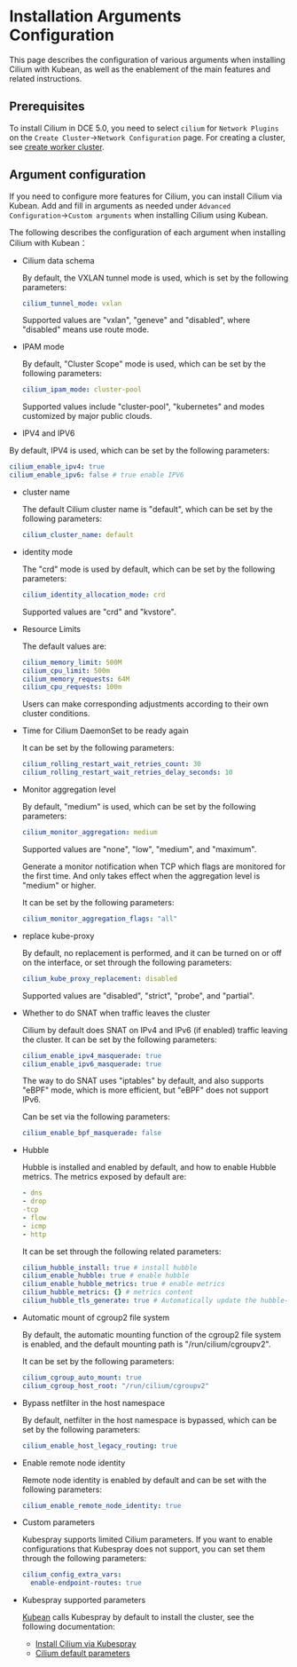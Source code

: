 # Installation Arguments Configuration

This page describes the configuration of various arguments when installing Cilium with Kubean, as well as the enablement of the main features and related instructions.

## Prerequisites

To install Cilium in DCE 5.0, you need to select `cilium` for `Network Plugins` on the `Create Cluster`->`Network Configuration` page. For creating a cluster, see [create worker cluster](../../../kpanda/user-guide/clusters/create-cluster.md).



## Argument configuration

If you need to configure more features for Cilium, you can install Cilium via Kubean. Add and fill in arguments as needed under `Advanced Configuration`->`Custom arguments` when installing Cilium using Kubean.



The following describes the configuration of each argument when installing Cilium with Kubean：

- Cilium data schema

    By default, the VXLAN tunnel mode is used, which is set by the following parameters:

    ```yaml
    cilium_tunnel_mode: vxlan
    ```

    Supported values ​​are "vxlan", "geneve" and "disabled", where "disabled" means use route mode.

- IPAM mode

    By default, "Cluster Scope" mode is used, which can be set by the following parameters:

    ```yaml
    cilium_ipam_mode: cluster-pool
    ```

    Supported values ​​include "cluster-pool", "kubernetes" and modes customized by major public clouds.

- IPV4 and IPV6

By default, IPV4 is used, which can be set by the following parameters:

```yaml
cilium_enable_ipv4: true
cilium_enable_ipv6: false # true enable IPV6
```

- cluster name

    The default Cilium cluster name is "default", which can be set by the following parameters:

    ```yaml
    cilium_cluster_name: default
    ```

- identity mode

    The "crd" mode is used by default, which can be set by the following parameters:

    ```yaml
    cilium_identity_allocation_mode: crd
    ```

    Supported values ​​are "crd" and "kvstore".

- Resource Limits

    The default values ​​are:

    ```yaml
    cilium_memory_limit: 500M
    cilium_cpu_limit: 500m
    cilium_memory_requests: 64M
    cilium_cpu_requests: 100m
    ```

    Users can make corresponding adjustments according to their own cluster conditions.

- Time for Cilium DaemonSet to be ready again

    It can be set by the following parameters:

    ```yaml
    cilium_rolling_restart_wait_retries_count: 30
    cilium_rolling_restart_wait_retries_delay_seconds: 10
    ```

- Monitor aggregation level

    By default, "medium" is used, which can be set by the following parameters:

    ```yaml
    cilium_monitor_aggregation: medium
    ```

    Supported values ​​are "none", "low", "medium", and "maximum".

    Generate a monitor notification when TCP which flags are monitored for the first time. And only takes effect when the aggregation level is "medium" or higher.

    It can be set by the following parameters:

    ```yaml
    cilium_monitor_aggregation_flags: "all"
    ```

- replace kube-proxy

    By default, no replacement is performed, and it can be turned on or off on the interface, or set through the following parameters:

    ```yaml
    cilium_kube_proxy_replacement: disabled
    ```

    Supported values ​​are "disabled", "strict", "probe", and "partial".

- Whether to do SNAT when traffic leaves the cluster

    Cilium by default does SNAT on IPv4 and IPv6 (if enabled) traffic leaving the cluster. It can be set by the following parameters:

    ```yaml
    cilium_enable_ipv4_masquerade: true
    cilium_enable_ipv6_masquerade: true
    ```

    The way to do SNAT uses "iptables" by default, and also supports "eBPF" mode, which is more efficient, but "eBPF" does not support IPv6.

    Can be set via the following parameters:

    ```yaml
    cilium_enable_bpf_masquerade: false
    ```

- Hubble

    Hubble is installed and enabled by default, and how to enable Hubble metrics. The metrics exposed by default are:

    ```yaml
    - dns
    - drop
    -tcp
    - flow
    - icmp
    - http
    ```

    It can be set through the following related parameters:

    ```yaml
    cilium_hubble_install: true # install hubble
    cilium_enable_hubble: true # enable hubble
    cilium_enable_hubble_metrics: true # enable metrics
    cilium_hubble_metrics: {} # metrics content
    cilium_hubble_tls_generate: true # Automatically update the hubble-relay certificate
    ```

- Automatic mount of cgroup2 file system

    By default, the automatic mounting function of the cgroup2 file system is enabled, and the default mounting path is "/run/cilium/cgroupv2".

    It can be set by the following parameters:

    ```yaml
    cilium_cgroup_auto_mount: true
    cilium_cgroup_host_root: "/run/cilium/cgroupv2"
    ```

- Bypass netfilter in the host namespace

    By default, netfilter in the host namespace is bypassed, which can be set by the following parameters:

    ```yaml
    cilium_enable_host_legacy_routing: true
    ```

- Enable remote node identity

    Remote node identity is enabled by default and can be set with the following parameters:

    ```yaml
    cilium_enable_remote_node_identity: true
    ```

- Custom parameters

    Kubespray supports limited Cilium parameters. If you want to enable configurations that Kubespray does not support, you can set them through the following parameters:

    ```yaml
    cilium_config_extra_vars:
      enable-endpoint-routes: true
    ```

- Kubespray supported parameters

    [Kubean](../../../community/kubean.md) calls Kubespray by default to install the cluster, see the following documentation:

    - [Install Cilium via Kubespray](https://github.com/kubernetes-sigs/kubespray/blob/master/docs/cilium.md)
    - [Cilium default parameters](https://github.com/kubernetes-sigs/kubespray/blob/b289f533b3b49ecf03baf755bd18b2da48608b3f/roles/network_plugin/cilium/defaults/main.yml)